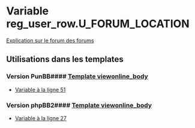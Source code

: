 # Variable reg_user_row.U_FORUM_LOCATION
[Explication sur le forum des forums](http://forum.forumactif.com/t294113-listing-des-variables#reg_user_row.U_FORUM_LOCATION)
## Utilisations dans les templates
### Version PunBB#### [Template viewonline_body](punbb/viewonline_body.md)
* [Variable à la ligne 51](../punbb/viewonline_body.tpl#L51)
### Version phpBB2#### [Template viewonline_body](subsilver/viewonline_body.md)
* [Variable à la ligne 27](../subsilver/viewonline_body.tpl#L27)